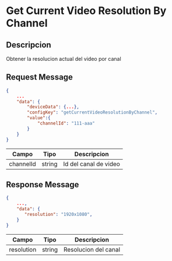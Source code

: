 # Get Current Video Resolution By Channel

## Descripcion

Obtener la resolucion actual del video por canal

## Request Message

```json
{
    ...
    "data": {
        "deviceData": {...},
        "configKey": "getCurrentVideoResolutionByChannel",
        "value":{
            "channelId": "111-aaa"
        }
    }
}
```

| Campo     | Tipo   | Descripcion           |
| --------- | ------ | --------------------- |
| channelId | string | Id del canal de video |

## Response Message

```json
{
    ...,
    "data": {
       "resolution": "1920x1080",
    }
}
```

| Campo      | Tipo   | Descripcion          |
| ---------- | ------ | -------------------- |
| resolution | string | Resolucion del canal |
